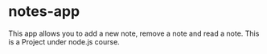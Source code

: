 # notes-app

This app allows you to add a new note, remove a note and read a note.
This is a Project under node.js course.